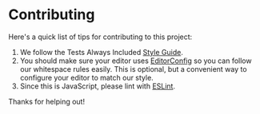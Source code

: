 Contributing
============

Here's a quick list of tips for contributing to this project:

1. We follow the Tests Always Included [Style Guide].
2. You should make sure your editor uses [EditorConfig] so you can follow our whitespace rules easily. This is optional, but a convenient way to configure your editor to match our style.
3. Since this is JavaScript, please lint with [ESLint].

Thanks for helping out!

[EditorConfig]: http://editorconfig.org/
[ESLint]: http://eslint.org/
[Style Guide]: https://tests-always-included.github.io/style-guide/
